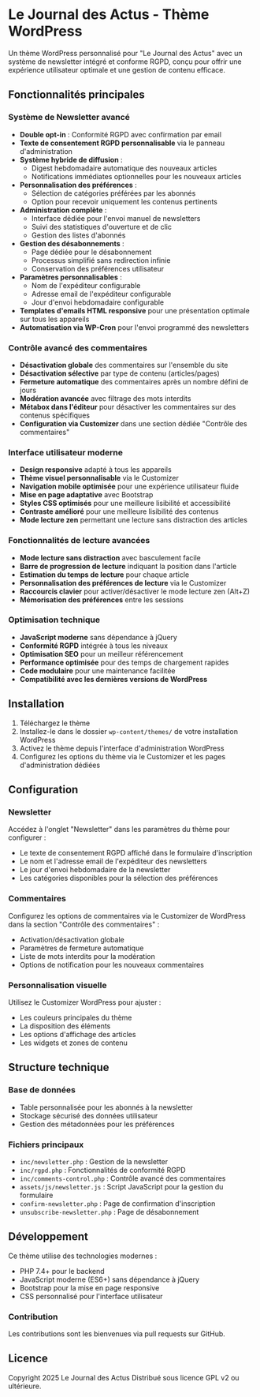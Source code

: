 # Le Journal des Actus - Thème WordPress

Un thème WordPress personnalisé pour "Le Journal des Actus" avec un système de newsletter intégré et conforme RGPD, conçu pour offrir une expérience utilisateur optimale et une gestion de contenu efficace.

## Fonctionnalités principales

### Système de Newsletter avancé
- **Double opt-in** : Conformité RGPD avec confirmation par email
- **Texte de consentement RGPD personnalisable** via le panneau d'administration
- **Système hybride de diffusion** :
  - Digest hebdomadaire automatique des nouveaux articles
  - Notifications immédiates optionnelles pour les nouveaux articles
- **Personnalisation des préférences** :
  - Sélection de catégories préférées par les abonnés
  - Option pour recevoir uniquement les contenus pertinents
- **Administration complète** :
  - Interface dédiée pour l'envoi manuel de newsletters
  - Suivi des statistiques d'ouverture et de clic
  - Gestion des listes d'abonnés
- **Gestion des désabonnements** :
  - Page dédiée pour le désabonnement
  - Processus simplifié sans redirection infinie
  - Conservation des préférences utilisateur
- **Paramètres personnalisables** :
  - Nom de l'expéditeur configurable
  - Adresse email de l'expéditeur configurable
  - Jour d'envoi hebdomadaire configurable
- **Templates d'emails HTML responsive** pour une présentation optimale sur tous les appareils
- **Automatisation via WP-Cron** pour l'envoi programmé des newsletters

### Contrôle avancé des commentaires
- **Désactivation globale** des commentaires sur l'ensemble du site
- **Désactivation sélective** par type de contenu (articles/pages)
- **Fermeture automatique** des commentaires après un nombre défini de jours
- **Modération avancée** avec filtrage des mots interdits
- **Métabox dans l'éditeur** pour désactiver les commentaires sur des contenus spécifiques
- **Configuration via Customizer** dans une section dédiée "Contrôle des commentaires"

### Interface utilisateur moderne
- **Design responsive** adapté à tous les appareils
- **Thème visuel personnalisable** via le Customizer
- **Navigation mobile optimisée** pour une expérience utilisateur fluide
- **Mise en page adaptative** avec Bootstrap
- **Styles CSS optimisés** pour une meilleure lisibilité et accessibilité
- **Contraste amélioré** pour une meilleure lisibilité des contenus
- **Mode lecture zen** permettant une lecture sans distraction des articles

### Fonctionnalités de lecture avancées
- **Mode lecture sans distraction** avec basculement facile
- **Barre de progression de lecture** indiquant la position dans l'article
- **Estimation du temps de lecture** pour chaque article
- **Personnalisation des préférences de lecture** via le Customizer
- **Raccourcis clavier** pour activer/désactiver le mode lecture zen (Alt+Z)
- **Mémorisation des préférences** entre les sessions

### Optimisation technique
- **JavaScript moderne** sans dépendance à jQuery
- **Conformité RGPD** intégrée à tous les niveaux
- **Optimisation SEO** pour un meilleur référencement
- **Performance optimisée** pour des temps de chargement rapides
- **Code modulaire** pour une maintenance facilitée
- **Compatibilité avec les dernières versions de WordPress**

## Installation

1. Téléchargez le thème
2. Installez-le dans le dossier `wp-content/themes/` de votre installation WordPress
3. Activez le thème depuis l'interface d'administration WordPress
4. Configurez les options du thème via le Customizer et les pages d'administration dédiées

## Configuration

### Newsletter
Accédez à l'onglet "Newsletter" dans les paramètres du thème pour configurer :
- Le texte de consentement RGPD affiché dans le formulaire d'inscription
- Le nom et l'adresse email de l'expéditeur des newsletters
- Le jour d'envoi hebdomadaire de la newsletter
- Les catégories disponibles pour la sélection des préférences

### Commentaires
Configurez les options de commentaires via le Customizer de WordPress dans la section "Contrôle des commentaires" :
- Activation/désactivation globale
- Paramètres de fermeture automatique
- Liste de mots interdits pour la modération
- Options de notification pour les nouveaux commentaires

### Personnalisation visuelle
Utilisez le Customizer WordPress pour ajuster :
- Les couleurs principales du thème
- La disposition des éléments
- Les options d'affichage des articles
- Les widgets et zones de contenu

## Structure technique

### Base de données
- Table personnalisée pour les abonnés à la newsletter
- Stockage sécurisé des données utilisateur
- Gestion des métadonnées pour les préférences

### Fichiers principaux
- `inc/newsletter.php` : Gestion de la newsletter
- `inc/rgpd.php` : Fonctionnalités de conformité RGPD
- `inc/comments-control.php` : Contrôle avancé des commentaires
- `assets/js/newsletter.js` : Script JavaScript pour la gestion du formulaire
- `confirm-newsletter.php` : Page de confirmation d'inscription
- `unsubscribe-newsletter.php` : Page de désabonnement

## Développement

Ce thème utilise des technologies modernes :
- PHP 7.4+ pour le backend
- JavaScript moderne (ES6+) sans dépendance à jQuery
- Bootstrap pour la mise en page responsive
- CSS personnalisé pour l'interface utilisateur

### Contribution
Les contributions sont les bienvenues via pull requests sur GitHub.

## Licence

Copyright 2025 Le Journal des Actus
Distribué sous licence GPL v2 ou ultérieure.
